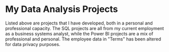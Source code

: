 # My Data Analysis Projects
Listed above are projects that I have developed, both in a personal and professional capacity. The SQL projects are all from my current employment as a business systems analyst, while the Power BI projects are a mix of professional and personal. The employee data in "Terms" has been altered for data privacy purposes.